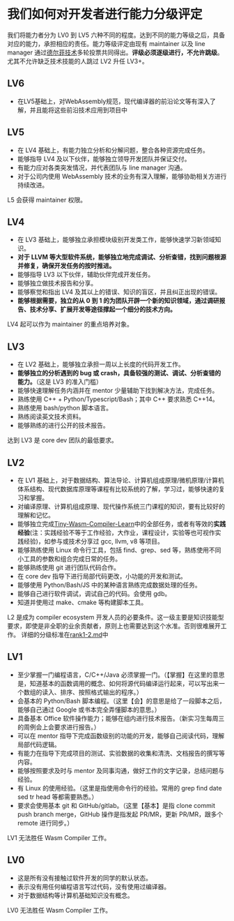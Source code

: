 # 我们如何对开发者进行能力分级评定

我们将能力者分为 LV0 到 LV5 六种不同的程度。达到不同的能力等级之后，具备对应的能力，承担相应的责任。能力等级评定由现有 maintainer 以及 line manager 通过[德尔菲技术](https://www.knowledgehut.com/blog/project-management/delphi-technique-in-pmp)多轮投票共同得出。**评级必须逐级进行，不允许跳级**。尤其不允许缺乏技术技能的人跳过 LV2 升任 LV3+。

## LV6
- 在LV5基础上，对WebAssembly规范，现代编译器的前沿论文等有深入了解，并且能将这些前沿技术应用到项目中

## LV5

- 在 LV4 基础上，有能力独立分析和分解问题，整合各种资源完成任务。
- 能够指导 LV4 及以下伙伴，能够独立领导开发团队并保证交付。
- 有能力应对各类突发情况，并代表团队与 line manager 沟通。
- 对于公司内使用 WebAssembly 技术的业务有深入理解，能够协助相关方进行持续改进。

L5 会获得 maintainer 权限。

## LV4

- 在 LV3 基础上，能够独立承担模块级别开发类工作，能够快速学习新领域知识。
- **对于 LLVM 等大型软件系统，能够独立地完成调试、分析查错，找到问题根源并修复，确保开发任务的按时推进。**
- 能够指导 LV3 以下伙伴，辅助伙伴完成开发任务。
- 能够独立做技术报告和分享。
- 能够察觉和指出 LV4 及其以上的错误、知识的盲区，并且纠正出现的错误。
- **能够根据需要，独立的从 0 到 1 的为团队开辟一个新的知识领域，通过调研报告、技术分享、扩展开发等途径撑起一个细分的技术方向。**

LV4 起可以作为 maintainer 的重点培养对象。

## LV3

- 在 LV2 基础上，能够独立承担一周以上长度的代码开发工作。
- **能够独立的分析遇到的 bug 或 crash，具备较强的测试、调试、分析查错的能力。**（这是 LV3 的准入门槛）
- 能够快速理解任务内涵并在 mentor 少量辅助下找到解决方法，完成任务。
- 熟练使用 C++ + Python/Typescript/Bash；其中 C++ 要求熟悉 C++14。
- 熟练使用 bash/python 脚本语言。
- 熟练阅读英文技术资料。
- 能够熟练的进行公开的技术报告。

达到 LV3 是 core dev 团队的最低要求。

## LV2

- 在 LV1 基础上，对于数据结构、算法导论、计算机组成原理/微机原理/计算机体系结构、现代数据库原理等课程有比较系统的了解，学习过，能够快速的复习和掌握。
- 对编译原理、计算机组成原理、现代操作系统三门课程的知识，要有比较好的理解和记忆。
- 能够独立完成[Tiny-Wasm-Compiler-Learn](https://github.com/Schleifner/Tiny-Wasm-Compiler-Learn.git)中的全部任务，或者有等效的**实践经验**(注：实践经验不等于工作经验，大作业，课程设计，实验等也可视作实践经验)，如参与或技术分享过 gcc, llvm, v8 等项目。
- 能够熟练使用 Linux 命令行工具，包括 find、grep、sed 等，熟练使用不同小工具的参数和组合完成日常的任务。
- 能够熟练使用 git 进行团队代码合作。
- 在 core dev 指导下进行局部代码更改，小功能的开发和测试。
- 能够使用 Python/Bash/JS 中的某种语言熟练完成数据处理的任务。
- 能够自己进行软件调试，调试自己的代码。会使用 gdb。
- 知道并使用过 make、cmake 等构建脚本工具。

L2 是成为 compiler ecosystem 开发人员的必要条件。这一级主要是知识技能型要求，即使是非全职的业余贡献者，原则上也需要达到这个水准。否则很难展开工作。
详细的分级标准在[rank1-2.md](./rank1-2.md)中

## LV1

- 至少掌握一门编程语言，C/C++/Java 必须掌握一门。（【掌握】在这里的意思是，知道基本的函数调用的概念、如何将源代码编译运行起来，可以写出来一个数组的读入、排序、按照格式输出的程序。）
- 会基本的 Python/Bash 脚本编程。（这里【会】的意思是给了一段脚本之后，能够自己通过 Google 或书本完全弄懂脚本的意思。）
- 具备基本 Office 软件操作能力；能够在组内进行技术报告。（新实习生每周三的周例会上会要求进行报告。）
- 可以在 mentor 指导下完成函数级别的功能的开发，能够自己阅读代码，理解局部代码逻辑。
- 有能力在指导下完成项目的测试、实验数据的收集和清洗、文档报告的撰写等内容。
- 能够按照要求及时与 mentor 及同事沟通，做好工作的文字记录，总结问题与经验。
- 有 Linux 的使用经验。（这里是指使用命令行的经验。常用的 grep find date sed tr head 等都需要熟悉。）
- 要求会使用基本 git 和 GitHub/gitlab。（这里【基本】是指 clone commit push branch merge，GitHub 操作是指发起 PR/MR，更新 PR/MR，跟多个 remote 进行同步。）

LV1 无法胜任 Wasm Compiler 工作。

## LV0

- 这是所有没有接触过软件开发的同学的默认状态。
- 表示没有用任何编程语言写过代码，没有使用过编译器。
- 对于数据结构等计算机基础知识没有概念。

LV0 无法胜任 Wasm Compiler 工作。
